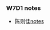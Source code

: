 ### W7D1 notes

* 陈则佳[notes](https://github.com/czj0xyz/Arch2022-Notes/blob/main/W7D1/W7D1Notes_ChenZejia.md)

